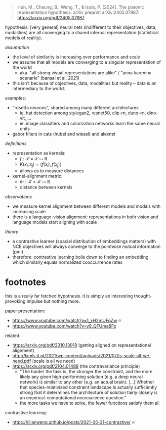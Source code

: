 > Huh, M., Cheung, B., Wang, T., & Isola, P. (2024). The platonic representation hypothesis. arXiv preprint arXiv:2405.07987: https://arxiv.org/pdf/2405.07987

hypothesis: [very general] neural nets (indifferent to their objectives, data, modalities) are all converging to a shared internal representation (statistical models of reality).

*assumption*

- the level of similarity is increasing over performance and scale
- we assume that all models are converging to a singular representation of the world
	- aka. "all strong visual representations are alike" / "anna karenina scenario" (bansal et al. 2021)
- this isn't because of objectives, data, modalities but reality – data is an intermediary to the world.

examples:

- "rosetta neurons", shared among many different architectures
	- ie. hat detection among stylegan2, resnet50, clip-rn, duno-rn, dino-vit, …
	- ie. image classifiers and colorization networks learn the same neural units
- gabor filters in cats (hubel and wiesel) and alexnet

*definitions*

- representation as kernels:
	- $f: \mathcal X \times \mathcal X \mapsto \mathbb R$
	- $K(x_i, x_j) = \langle f(x_i), f(x_j)\rangle$
	- allows us to measure distances
- kernel-alignment metric:
	- $m: \mathcal K \times \mathcal K \mapsto \mathbb R$
	- distance between kernels

*observations*

- we measure kernel alignment between different models and modals with increasing scale
- there is a language-vision alignment: representations in both vision and language models start aligning with scale

*theory*

- a contrastive learner (spacial distribution of embeddings matters) with NCE objectives will always converge to the pointwise mutual information (pmi)
- therefore: contrastive learning boils down to finding an embedding which similarly equals normalized cooccurrence rates

# footnotes

this is a really far fetched hypothesis. it is simply an interesting thought-provoking impulse but nothing more.

paper presentation:

- https://www.youtube.com/watch?v=1_xH2mUFpZw  🔥
- https://www.youtube.com/watch?v=y9_QFUma8Fo

related:

- https://arxiv.org/pdf/2310.13018 (getting aligned on representational alignment)
- http://lxmls.it.pt/2021/wp-content/uploads/2021/07/Is-scale-all-we-need.pdf (scale is all we need)
- https://arxiv.org/pdf/2104.01489 (the contravariance principle)
	- "The harder the task is, the stronger the constraint, and the more likely any given high-performing solution (e.g. a deep neural network) is similar to any other (e.g. an actual brain). […] Whether that species-relativized constraint landscape is actually sufficiently strong that it determines the architecture of solution fairly closely is an empirical-computational neuroscience question."
	- the more tasks we have to solve, the fewer functions satisfy them all

contrastive learning:

- https://lilianweng.github.io/posts/2021-05-31-contrastive/ 🔥
